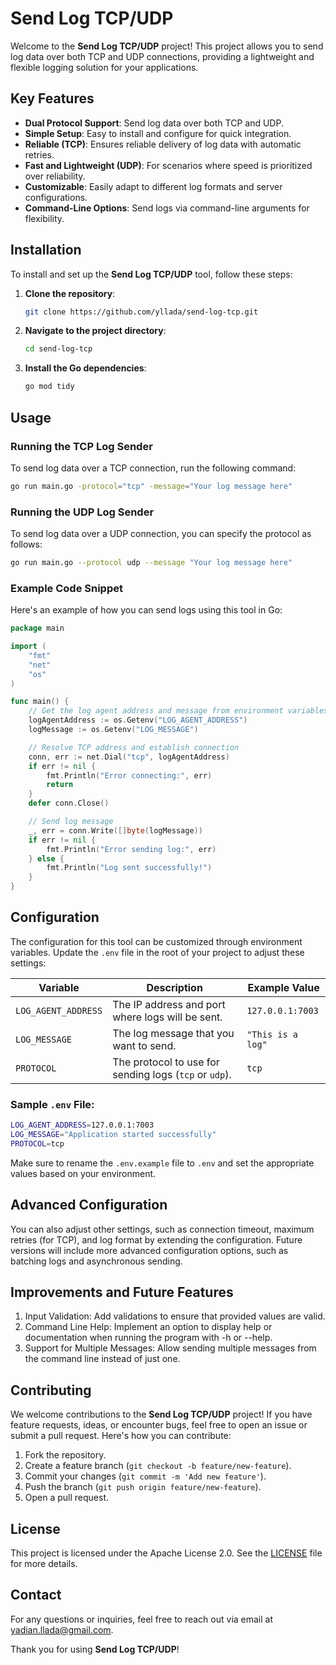 
# Send Log TCP/UDP

Welcome to the **Send Log TCP/UDP** project! This project allows you to send log data over both TCP and UDP connections, providing a lightweight and flexible logging solution for your applications.

## Key Features

- **Dual Protocol Support**: Send log data over both TCP and UDP.
- **Simple Setup**: Easy to install and configure for quick integration.
- **Reliable (TCP)**: Ensures reliable delivery of log data with automatic retries.
- **Fast and Lightweight (UDP)**: For scenarios where speed is prioritized over reliability.
- **Customizable**: Easily adapt to different log formats and server configurations.
- **Command-Line Options**: Send logs via command-line arguments for flexibility.

## Installation

To install and set up the **Send Log TCP/UDP** tool, follow these steps:

1. **Clone the repository**:
    ```sh
    git clone https://github.com/yllada/send-log-tcp.git
    ```
2. **Navigate to the project directory**:
    ```sh
    cd send-log-tcp
    ```
3. **Install the Go dependencies**:
    ```sh
    go mod tidy
    ```

## Usage

### Running the TCP Log Sender

To send log data over a TCP connection, run the following command:

```bash
go run main.go -protocol="tcp" -message="Your log message here"
```

### Running the UDP Log Sender

To send log data over a UDP connection, you can specify the protocol as follows:

```bash
go run main.go --protocol udp --message "Your log message here"
```

### Example Code Snippet

Here's an example of how you can send logs using this tool in Go:

```go
package main

import (
    "fmt"
    "net"
    "os"
)

func main() {
    // Get the log agent address and message from environment variables
    logAgentAddress := os.Getenv("LOG_AGENT_ADDRESS")
    logMessage := os.Getenv("LOG_MESSAGE")

    // Resolve TCP address and establish connection
    conn, err := net.Dial("tcp", logAgentAddress)
    if err != nil {
        fmt.Println("Error connecting:", err)
        return
    }
    defer conn.Close()

    // Send log message
    _, err = conn.Write([]byte(logMessage))
    if err != nil {
        fmt.Println("Error sending log:", err)
    } else {
        fmt.Println("Log sent successfully!")
    }
}
```

## Configuration

The configuration for this tool can be customized through environment variables. Update the `.env` file in the root of your project to adjust these settings:

| Variable           | Description                                    | Example Value        |
|--------------------|------------------------------------------------|----------------------|
| `LOG_AGENT_ADDRESS` | The IP address and port where logs will be sent. | `127.0.0.1:7003`     |
| `LOG_MESSAGE`       | The log message that you want to send.         | `"This is a log"`    |
| `PROTOCOL`          | The protocol to use for sending logs (`tcp` or `udp`). | `tcp`                |

### Sample `.env` File:

```bash
LOG_AGENT_ADDRESS=127.0.0.1:7003
LOG_MESSAGE="Application started successfully"
PROTOCOL=tcp
```

Make sure to rename the `.env.example` file to `.env` and set the appropriate values based on your environment.

## Advanced Configuration

You can also adjust other settings, such as connection timeout, maximum retries (for TCP), and log format by extending the configuration. Future versions will include more advanced configuration options, such as batching logs and asynchronous sending.

## Improvements and Future Features

1. Input Validation: Add validations to ensure that provided values are valid.
2. Command Line Help: Implement an option to display help or documentation when running the program with -h or --help.
3. Support for Multiple Messages: Allow sending multiple messages from the command line instead of just one.

## Contributing

We welcome contributions to the **Send Log TCP/UDP** project! If you have feature requests, ideas, or encounter bugs, feel free to open an issue or submit a pull request. Here's how you can contribute:

1. Fork the repository.
2. Create a feature branch (`git checkout -b feature/new-feature`).
3. Commit your changes (`git commit -m 'Add new feature'`).
4. Push the branch (`git push origin feature/new-feature`).
5. Open a pull request.

## License

This project is licensed under the Apache License 2.0. See the [LICENSE](LICENSE) file for more details.

## Contact

For any questions or inquiries, feel free to reach out via email at [yadian.llada@gmail.com](mailto:yadian.llada@gmail.com).

Thank you for using **Send Log TCP/UDP**!
